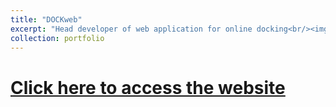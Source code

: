 ```yaml
---
title: "DOCKweb"
excerpt: "Head developer of web application for online docking<br/><img src='/images/dockweb.jpg'>"
collection: portfolio
---
```


# [Click here to access the website](https://george.ams.stonybrook.edu/)
